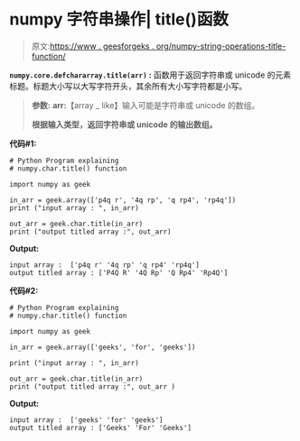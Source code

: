# numpy 字符串操作| title()函数

> 原文:[https://www . geesforgeks . org/numpy-string-operations-title-function/](https://www.geeksforgeeks.org/numpy-string-operations-title-function/)

**`numpy.core.defchararray.title(arr)` :** 函数用于返回字符串或 unicode 的元素标题。标题大小写以大写字符开头，其余所有大小写字符都是小写。

> **参数:**
> **arr:**【array _ like】输入可能是字符串或 unicode 的数组。
> 
> **根据输入类型，返回字符串或 unicode 的输出数组。**

**代码#1:**

```
# Python Program explaining
# numpy.char.title() function 

import numpy as geek 

in_arr = geek.array(['p4q r', '4q rp', 'q rp4', 'rp4q'])
print ("input array : ", in_arr)

out_arr = geek.char.title(in_arr)
print ("output titled array :", out_arr)
```

**Output:**

```
input array :  ['p4q r' '4q rp' 'q rp4' 'rp4q']
output titled array : ['P4Q R' '4Q Rp' 'Q Rp4' 'Rp4Q']

```

**代码#2:**

```
# Python Program explaining
# numpy.char.title() function 

import numpy as geek 

in_arr = geek.array(['geeks', 'for', 'geeks'])

print ("input array : ", in_arr)

out_arr = geek.char.title(in_arr)
print ("output titled array :", out_arr )
```

**Output:**

```
input array :  ['geeks' 'for' 'geeks']
output titled array : ['Geeks' 'For' 'Geeks']

```